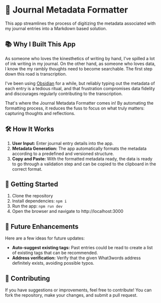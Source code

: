 # 📝 Journal Metadata Formatter

This app streamlines the process of digitizing the metadata associated with my journal entries into a Markdown based solution.

## 📚 Why I Built This App

As someone who loves the kinesthetics of writing by hand, I've spilled a lot of ink writing in my journal. On the other hand, as someone who loves data, I know the my rambly thoughts need to become searchable. The first step down this road is transcription.

I've been using [Obsidian](https://obsidian.md/) for a while, but reliably typing out the metadata of each entry is a tedious ritual, and that frustration compromises data fidelity and discourages regularly contributing to the transcription.

That's where the Journal Metadata Formatter comes in! By automating the formatting process, it reduces the fuss to focus on what truly matters: capturing thoughts and reflections.

## 🛠️ How It Works

1. **User Input:** Enter journal entry details into the app.
2. **Metadata Generation:** The app automatically formats the metadata according to a predefined and versioned structure.
3. **Copy and Paste:** With the formatted metadata ready, the data is ready to go through a validation step and can be copied to the clipboard in the correct format.

## 🚀 Getting Started

1. Clone the repository
2. Install dependencies: `npm i`
3. Run the app: `npm run dev`
4. Open the browser and navigate to http://localhost:3000

## 🎯 Future Enhancements

Here are a few ideas for future updates:

- **Auto-suggest existing tags:** Past entries could be read to create a list of existing tags that can be recommended.
- **Address verification:** Verify that the given What3words address definitely exists, avoiding possible typos.

## 🤝 Contributing

If you have suggestions or improvements, feel free to contribute! You can fork the repository, make your changes, and submit a pull request.
